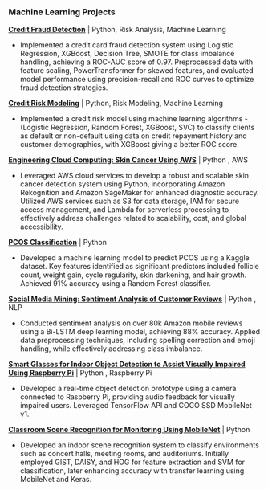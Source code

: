 ### Machine Learning Projects

**[Credit Fraud Detection](https://github.com/sakshiiiir/credit-card-fraud-detection)** | Python, Risk Analysis, Machine Learning
- Implemented a credit card fraud detection system using Logistic Regression, XGBoost, Decision Tree, SMOTE for class imbalance handling, achieving a ROC-AUC score of 0.97. Preprocessed data with feature scaling, PowerTransformer for skewed features, and evaluated model performance using precision-recall and ROC curves to optimize fraud detection strategies.

**[Credit Risk Modeling](https://github.com/sakshiiiir/credit-risk-modeling)** | Python, Risk Modeling, Machine Learning
- Implemented a credit risk model using machine learning algorithms - (Logistic Regression, Random Forest, XGBoost, SVC) to classify clients as default or non-default using data on credit repayment history and customer demographics, with XGBoost giving a better ROC score. 

**[Engineering Cloud Computing: Skin Cancer Using AWS](https://github.com/sakshiiiir/AWS-Skin-Cancer)** | Python , AWS
- Leveraged AWS cloud services to develop a robust and scalable skin cancer detection system using Python, incorporating Amazon Rekognition and Amazon SageMaker for enhanced diagnostic accuracy. Utilized AWS services such as S3 for data storage, IAM for secure access management, and Lambda for serverless processing to effectively address challenges related to scalability, cost, and global accessibility.

**[PCOS Classification](https://github.com/sakshiiiir/Data-Mining-PCOS)** | Python
- Developed a machine learning model to predict PCOS using a Kaggle dataset. Key features identified as significant predictors included follicle count, weight gain, cycle regularity, skin darkening, and hair growth. Achieved 91% accuracy using a Random Forest classifier.

**[Social Media Mining: Sentiment Analysis of Customer Reviews](https://github.com/sakshiiiir/Sentiment-Analysis-of-Customer-Reviews)** | Python , NLP
- Conducted sentiment analysis on over 80k Amazon mobile reviews using a Bi-LSTM deep learning model, achieving 88% accuracy. Applied data preprocessing techniques, including spelling correction and emoji handling, while effectively addressing class imbalance.

**[Smart Glasses for Indoor Object Detection to Assist Visually Impaired Using Raspberry Pi](https://github.com/sakshiiiir/Smart-Glasses-for-Indoor-Object-Detection)** | Python , Raspberry Pi
- Developed a real-time object detection prototype using a camera connected to Raspberry Pi, providing audio feedback for visually impaired users. Leveraged TensorFlow API and COCO SSD MobileNet v1.
  
**[Classroom Scene Recognition for Monitoring Using MobileNet](https://github.com/sakshiiiir/Classroom-Scene-Recognition)** | Python
- Developed an indoor scene recognition system to classify environments such as concert halls, meeting rooms, and auditoriums. Initially employed GIST, DAISY, and HOG for feature extraction and SVM for classification, later enhancing accuracy with transfer learning using MobileNet and Keras.
